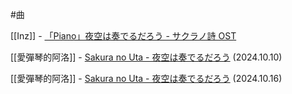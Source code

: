 #曲

[[Inz]] - [「Piano」夜空は奏でるだろう - サクラノ詩 OST](https://www.youtube.com/watch?v=VT2S4IZslsQ)

[[愛彈琴的阿洛]] - [Sakura no Uta - 夜空は奏でるだろう](https://www.youtube.com/watch?v=W85Pse7Z7ek) (2024.10.10)

[[愛彈琴的阿洛]] - [Sakura no Uta - 夜空は奏でるだろう](https://www.youtube.com/watch?v=DLY-Uh164So) (2024.10.16)
